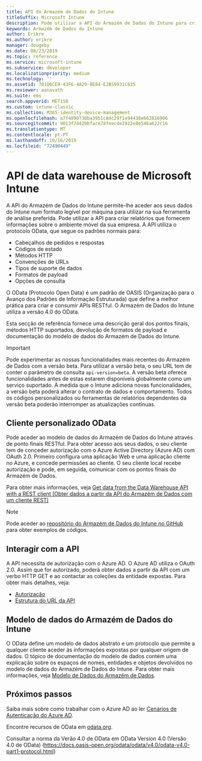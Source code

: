 ```yaml
---
title: API do Armazém de Dados do Intune
titleSuffix: Microsoft Intune
description: Pode utilizar a API do Armazém de Dados do Intune para criar relatórios que forneçam informações sobre o ambiente móvel da sua empresa.
keywords: Armazém de Dados do Intune
author: Erikre
ms.author: erikre
manager: dougeby
ms.date: 08/23/2019
ms.topic: reference
ms.service: microsoft-intune
ms.subservice: developer
ms.localizationpriority: medium
ms.technology: ''
ms.assetid: 701D6CE9-43F6-4A29-8E84-E2B59931C635
ms.reviewer: aanavath
ms.suite: ems
search.appverid: MET150
ms.custom: intune-classic
ms.collection: M365-identity-device-management
ms.openlocfilehash: a7f4890730ba39b1c8dc29f1e94438e662816906
ms.sourcegitcommit: 9013f7442bbface78feecde2922e8e546a622c16
ms.translationtype: MT
ms.contentlocale: pt-PT
ms.lasthandoff: 10/16/2019
ms.locfileid: "72490449"
---
```

# <a name="microsoft-intune-data-warehouse-api"></a>API de data warehouse de Microsoft Intune

A API do Armazém de Dados do Intune permite-lhe aceder aos seus dados do Intune num formato legível por máquina para utilizar na sua ferramenta de análise preferida. Pode utilizar a API para criar relatórios que fornecem informações sobre o ambiente móvel da sua empresa. A API utiliza o protocolo OData, que segue os padrões normais para:

- Cabeçalhos de pedidos e respostas
- Códigos de estado
- Métodos HTTP
- Convenções de URLs
- Tipos de suporte de dados
- Formatos de payload
- Opções de consulta

O OData (Protocolo Open Data) é um padrão de OASIS (Organização para o Avanço dos Padrões de Informação Estruturada) que define a melhor prática para criar e consumir APIs RESTful. O Armazém de Dados do Intune utiliza a versão 4.0 do OData.

Esta secção de referência fornece uma descrição geral dos pontos finais, métodos HTTP suportados, devolução de formatos de payload e documentação do modelo de dados do Armazém de Dados do Intune.

> [!Important]  
> Pode experimentar as nossas funcionalidades mais recentes do Armazém de Dados com a versão beta. Para utilizar a versão beta, o seu URL tem de conter o parâmetro de consulta `api-version=beta`. A versão beta oferece funcionalidades antes de estas estarem disponíveis globalmente como um serviço suportado. À medida que o Intune adiciona novas funcionalidades, a versão beta poderá alterar o contrato de dados e comportamento. Todos os códigos personalizados ou ferramentas de relatórios dependentes da versão beta poderão interromper as atualizações contínuas. <!--If you experience problems with the beta service, follow [link to feedback process]() to report the issue or provide feedback.-->

## <a name="odata-custom-client"></a>Cliente personalizado OData

Pode aceder ao modelo de dados do Armazém de Dados do Intune através de ponto finais RESTful. Para obter acesso aos seus dados, o seu cliente tem de conceder autorização com o Azure Active Directory (Azure AD) com OAuth 2.0. Primeiro configura uma aplicação Web e uma aplicação cliente no Azure, e concede permissões ao cliente. O seu cliente local recebe autorização e pode, em seguida, comunicar com os pontos finais do Armazém de Dados.

Para obter mais informações, veja [Get data from the Data Warehouse API with a REST client (Obter dados a partir da API do Armazém de Dados com um cliente REST)](reports-proc-data-rest.md)

> [!Note]  
> Pode aceder ao [repositório do Armazém de Dados do Intune no GitHub](https://github.com/Microsoft/Intune-Data-Warehouse) para obter exemplos de códigos.

## <a name="interacting-with-the-api"></a>Interagir com a API

A API necessita de autorização com o Azure AD. O Azure AD utiliza o OAuth 2.0. Assim que for autorizado, poderá obter dados a partir da API com um verbo HTTP GET e ao contactar as coleções da entidade expostas. Para obter mais detalhes, veja:

- [Autorização](../reports-api-url.md)
- [Estrutura do URL da API](../reports-api-url.md)

## <a name="intune-data-warehouse-data-model"></a>Modelo de dados do Armazém de Dados do Intune

O OData define um modelo de dados abstrato e um protocolo que permite a qualquer cliente aceder às informações expostas por qualquer origem de dados. O tópico de documentação do modelo de dados contém uma explicação sobre os espaços de nomes, entidades e objetos devolvidos no modelo de dados do Armazém de Dados do Intune. Para obter mais informações, veja [Modelo de Dados do Armazém de Dados](reports-ref-data-model.md).

## <a name="next-steps"></a>Próximos passos

Saiba mais sobre como trabalhar com o Azure AD ao ler [Cenários de Autenticação do Azure AD](https://docs.microsoft.com/azure/active-directory/develop/active-directory-authentication-scenarios).

Encontre recursos de OData em [odata.org](https://www.odata.org).
  
Consultar a norma da Verão 4.0 de OData em OData Version 4.0 (Versão 4.0 de OData) (https://docs.oasis-open.org/odata/odata/v4.0/odata-v4.0-part1-protocol.html)  
